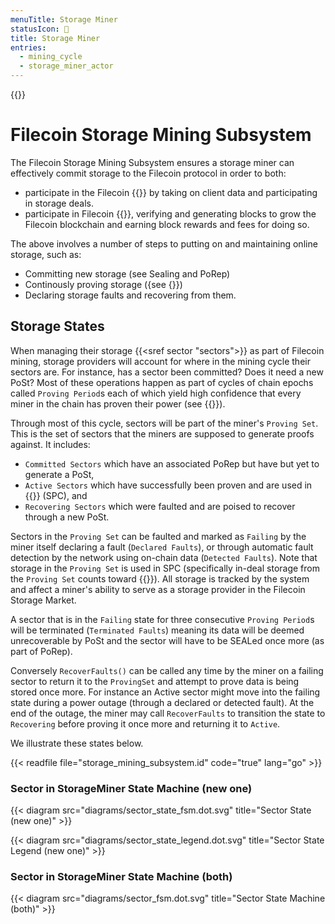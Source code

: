 ```yaml
---
menuTitle: Storage Miner
statusIcon: 🔁
title: Storage Miner
entries:
  - mining_cycle
  - storage_miner_actor
---
```


{{<label storage_mining_subsystem>}}

# Filecoin Storage Mining Subsystem

The Filecoin Storage Mining Subsystem ensures a storage miner can effectively commit storage to the Filecoin protocol in order to both:

- participate in the Filecoin {{<sref storage_market>}} by taking on client data and participating in storage deals.
- participate in Filecoin {{<sref storage_power_consensus>}}, verifying and generating blocks to grow the Filecoin blockchain and earning block rewards and fees for doing so.

The above involves a number of steps to putting on and maintaining online storage, such as:

- Committing new storage (see Sealing and PoRep)
- Continously proving storage ({see {<sref election_post>}})
- Declaring storage faults and recovering from them.

## Storage States

When managing their storage {{<sref sector "sectors">}}  as part of Filecoin mining, storage providers will account for where in the mining cycle their sectors are. For instance, has a sector been committed? Does it need a new PoSt? Most of these operations happen as part of cycles of chain epochs called `Proving Period`s each of which yield high confidence that every miner in the chain has proven their power (see {{<sref election_post>}}).

Through most of this cycle, sectors will be part of the miner's `Proving Set`. This is the set of sectors that the miners are supposed to generate proofs against. It includes:
- `Committed Sectors` which have an associated PoRep but have but yet to generate a PoSt, 
- `Active Sectors` which have successfully been proven and are used in {{<sref storage_power_consensus>}} (SPC), and
- `Recovering Sectors` which were faulted and are poised to recover through a new PoSt.

Sectors in the `Proving Set` can be faulted and marked as `Failing` by the miner itself declaring a fault (`Declared Faults`), or through automatic fault detection by the network using on-chain data (`Detected Faults`). Note that storage in the `Proving Set` is used in SPC (specifically in-deal storage from the `Proving Set` counts toward {{<sref storage_power>}}). All storage is tracked by the system and affect a miner's ability to serve as a storage provider in the Filecoin Storage Market. 


A sector that is in the `Failing` state for three consecutive `Proving Period`s will be terminated (`Terminated Faults`) meaning its data will be deemed unrecoverable by PoSt and the sector will have to be SEALed once more (as part of PoRep).

Conversely `RecoverFaults()` can be called any time by the miner on a failing sector to return it to the `ProvingSet` and attempt to prove data is being stored once more. For instance an Active sector might move into the failing state during a power outage (through a declared or detected fault). At the end of the outage, the miner may call `RecoverFaults` to transition the state to `Recovering` before proving it once more and returning it to `Active`. 

We illustrate these states below.

{{< readfile file="storage_mining_subsystem.id" code="true" lang="go" >}}

### Sector in StorageMiner State Machine (new one)

{{< diagram src="diagrams/sector_state_fsm.dot.svg" title="Sector State (new one)" >}}

{{< diagram src="diagrams/sector_state_legend.dot.svg" title="Sector State Legend (new one)" >}}

### Sector in StorageMiner State Machine (both)

{{< diagram src="diagrams/sector_fsm.dot.svg" title="Sector State Machine (both)" >}}

